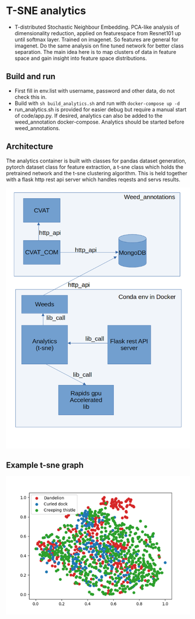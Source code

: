 # T-SNE analytics 
- T-distributed Stochastic Neighbour Embedding. PCA-like analysis of dimensionality reduction, applied on featurespace from Resnet101 up until softmax layer. Trained on imagenet. So features are general for imagenet. Do the same analysis on fine tuned network for better class separation. The main idea here is to map clusters of data in feature space and gain insight into feature space distributions.

## Build and run
- First fill in env.list with username, password and other data, do not check this in.
- Build with `sh build_analytics.sh` and run with `docker-compose up -d` 
- run_analytics.sh is provided for easier debug but require a manual start of code/app.py. If desired, analytics can also be added to the weed_annotation docker-compose. Analytics should be started before weed_annotations.

## Architecture
The analytics container is built with classes for pandas dataset generation, pytorch dataset class for feature extraction, a t-sne class which holds the pretrained network and the t-sne clustering algorithm. This is held together with a flask http rest api server which handles reqests and servs results.

![](doc_img/architecture.png)


## Example t-sne graph
![](doc_img/tsne_plot.png)